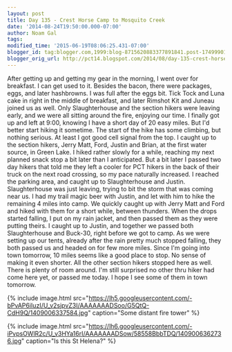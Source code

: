 ```yaml
---
layout: post
title: Day 135 - Crest Horse Camp to Mosquito Creek
date: '2014-08-24T19:50:00.000-07:00'
author: Noam Gal
tags:
modified_time: '2015-06-19T08:06:25.431-07:00'
blogger_id: tag:blogger.com,1999:blog-8715620883377891841.post-1749990166074381937
blogger_orig_url: http://pct14.blogspot.com/2014/08/day-135-crest-horse-camp-to-mosquito.html
---
```


 After getting up and getting my gear in the morning, I went over for breakfast. I can get used to it. Besides the
 bacon, there were packages, eggs, and later hashbrowns. I was full after the eggs bit.
 Tick Tock and Luna cake
 in right in the middle of breakfast, and later Rimshot  Kit and Juneau joined us as well. Only Slaughterhouse
 and the section hikers were leaving early, and we were all sitting around the fire, enjoying our time.
 I
 finally got up and left at 9:00, knowing I have a short day of 20 easy miles. But I'd better start hiking it
 sometime.
 The start of the hike has some climbing, but nothing serious. At least I got good cell signal from
 the top. I caught up to the section hikers, Jerry  Matt, Ford, Justin and Brian, at the first water source, in
 Green Lake.
 I hiked rather slowly for a while, reaching my next planned snack stop a bit later than I
 anticipated. But a bit later I passed two day hikers that told me they left a cooler for PCT hikers in the back of
 their truck on the next road crossing, so my pace naturally increased.
 I reached the parking area, and caught
 up to Slaughterhouse and Justin. Slaughterhouse was just leaving, trying to bit the storm that was coming near us. I
 had my trail magic beer with Justin, and let with him to hike the remaining 4 miles into camp.
 We quickly
 caught up with Jerry  Matt and Ford and hiked with them for a short while, between thunders. When the drops
 started falling, I put on my rain jacket, and then passed them as they were putting theirs. I caught up to Justin,
 and together we passed both Slaughterhouse and Buck-30, right before we got to camp.
 As we were setting up our
 tents, already after the rain pretty much stopped falling, they both passed us and headed on for few more miles.
 Since I'm going into town tomorrow, 10 miles seems like a good place to stop. No sense of making it even
 shorter.
 All the other section hikers stopped here as well. There is plenty of room around. I'm still surprised
 no other thru hiker had come here yet, or passed me today. I hope I see some of them in town tomorrow.


{% include image.html src="https://lh5.googleusercontent.com/-bPvAP6iIuzI/U_v2sjpvZ3I/AAAAAAADSoo/G5QtQ-CdH9Q/1409006337584.jpg" caption="Some distant fire tower" %}


{% include image.html src="https://lh6.googleusercontent.com/-iPvpsOWlR2c/U_v3HYa16rI/AAAAAAADSow/58558BbbTDQ/1409006362736.jpg" caption="Is this St Helena?" %}

